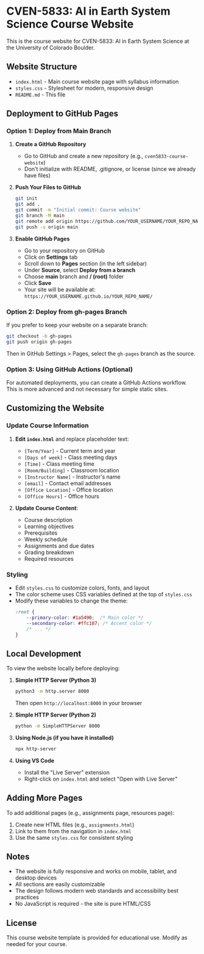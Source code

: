 # CVEN-5833: AI in Earth System Science Course Website

This is the course website for CVEN-5833: AI in Earth System Science at the University of Colorado Boulder.

## Website Structure

- `index.html` - Main course website page with syllabus information
- `styles.css` - Stylesheet for modern, responsive design
- `README.md` - This file

## Deployment to GitHub Pages

### Option 1: Deploy from Main Branch

1. **Create a GitHub Repository**
   - Go to GitHub and create a new repository (e.g., `cven5833-course-website`)
   - Don't initialize with README, .gitignore, or license (since we already have files)

2. **Push Your Files to GitHub**
   ```bash
   git init
   git add .
   git commit -m "Initial commit: Course website"
   git branch -M main
   git remote add origin https://github.com/YOUR_USERNAME/YOUR_REPO_NAME.git
   git push -u origin main
   ```

3. **Enable GitHub Pages**
   - Go to your repository on GitHub
   - Click on **Settings** tab
   - Scroll down to **Pages** section (in the left sidebar)
   - Under **Source**, select **Deploy from a branch**
   - Choose **main** branch and **/ (root)** folder
   - Click **Save**
   - Your site will be available at: `https://YOUR_USERNAME.github.io/YOUR_REPO_NAME/`

### Option 2: Deploy from gh-pages Branch

If you prefer to keep your website on a separate branch:

```bash
git checkout -b gh-pages
git push origin gh-pages
```

Then in GitHub Settings > Pages, select the `gh-pages` branch as the source.

### Option 3: Using GitHub Actions (Optional)

For automated deployments, you can create a GitHub Actions workflow. This is more advanced and not necessary for simple static sites.

## Customizing the Website

### Update Course Information

1. **Edit `index.html`** and replace placeholder text:
   - `[Term/Year]` - Current term and year
   - `[Days of week]` - Class meeting days
   - `[Time]` - Class meeting time
   - `[Room/Building]` - Classroom location
   - `[Instructor Name]` - Instructor's name
   - `[email]` - Contact email addresses
   - `[Office Location]` - Office location
   - `[Office Hours]` - Office hours

2. **Update Course Content**:
   - Course description
   - Learning objectives
   - Prerequisites
   - Weekly schedule
   - Assignments and due dates
   - Grading breakdown
   - Required resources

### Styling

- Edit `styles.css` to customize colors, fonts, and layout
- The color scheme uses CSS variables defined at the top of `styles.css`
- Modify these variables to change the theme:
  ```css
  :root {
      --primary-color: #1a5490;  /* Main color */
      --secondary-color: #ffc107; /* Accent color */
      /* ... */
  }
  ```

## Local Development

To view the website locally before deploying:

1. **Simple HTTP Server (Python 3)**
   ```bash
   python3 -m http.server 8000
   ```
   Then open `http://localhost:8000` in your browser

2. **Simple HTTP Server (Python 2)**
   ```bash
   python -m SimpleHTTPServer 8000
   ```

3. **Using Node.js (if you have it installed)**
   ```bash
   npx http-server
   ```

4. **Using VS Code**
   - Install the "Live Server" extension
   - Right-click on `index.html` and select "Open with Live Server"

## Adding More Pages

To add additional pages (e.g., assignments page, resources page):

1. Create new HTML files (e.g., `assignments.html`)
2. Link to them from the navigation in `index.html`
3. Use the same `styles.css` for consistent styling

## Notes

- The website is fully responsive and works on mobile, tablet, and desktop devices
- All sections are easily customizable
- The design follows modern web standards and accessibility best practices
- No JavaScript is required - the site is pure HTML/CSS

## License

This course website template is provided for educational use. Modify as needed for your course.
